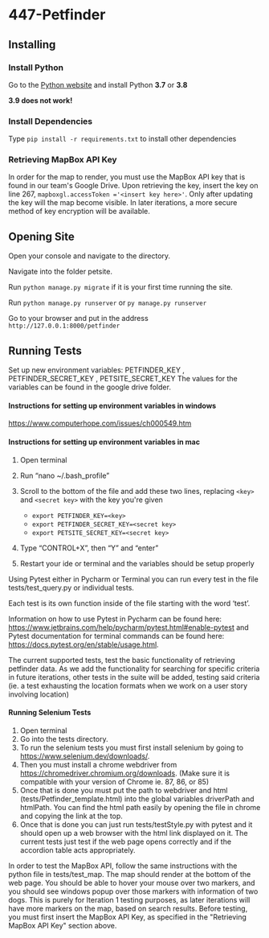 # 447-Petfinder

## Installing

### Install Python
Go to the [Python website](https://www.python.org/downloads/) and install Python **3.7** or **3.8**   

**3.9 does not work!**

### Install Dependencies
Type `pip install -r requirements.txt` to install other dependencies

### Retrieving MapBox API Key
In order for the map to render, you must use the MapBox API key that is found in our team's Google Drive. Upon retrieving the key, insert the key on line 267, `mapboxgl.accessToken ='<insert key here>'`. Only after updating the key will the map become visible. In later iterations, a more secure method of key encryption will be available.

## Opening Site
Open your console and navigate to the directory.

Navigate into the folder petsite.

Run `python manage.py migrate` if it is your first time running the site.

Run `python manage.py runserver` or `py manage.py runserver`

Go to your browser and put in the address `http://127.0.0.1:8000/petfinder`

## Running Tests

Set up new environment variables: PETFINDER_KEY , PETFINDER_SECRET_KEY , PETSITE_SECRET_KEY
The values for the variables can be found in the google drive folder.

#### Instructions for setting up environment variables in windows 
https://www.computerhope.com/issues/ch000549.htm

#### Instructions for setting up environment variables in mac
1. Open terminal
2. Run “nano ~/.bash_profile”
3. Scroll to the bottom of the file and add these two lines, replacing ``<key>`` and ``<secret key>`` with the key you're given

    * `export PETFINDER_KEY=<key>`
    * `export PETFINDER_SECRET_KEY=<secret key>`
    * `export PETSITE_SECRET_KEY=<secret key>`

4. Type “CONTROL+X”, then “Y” and “enter”
5. Restart your ide or terminal and the variables should be setup properly

Using Pytest either in Pycharm or Terminal you can run every test in the file tests/test_query.py or individual tests. 

Each test is its own function inside of the file starting with the word ‘test’. 

Information on how to use Pytest in Pycharm can be found here: https://www.jetbrains.com/help/pycharm/pytest.html#enable-pytest and 
Pytest documentation for terminal commands can be found here: https://docs.pytest.org/en/stable/usage.html.

The current supported tests, test the basic functionality of retrieving petfinder data. As we add the functionality for searching for specific criteria in future iterations, other tests in the suite will be added, testing said criteria 
(ie. a test exhausting the location formats when we work on a user story involving location)

#### Running Selenium Tests 
1. Open terminal
2. Go into the tests directory.
3. To run the selenium tests you must first install selenium by going to https://www.selenium.dev/downloads/. 
4. Then you must install a chrome webdriver from https://chromedriver.chromium.org/downloads. (Make sure it is compatible
with your version of Chrome ie. 87, 86, or 85) 
5. Once that is done you must put the path to webdriver and html (tests/Petfinder_template.html) into the global 
variables driverPath and htmlPath. You can find the html path easily by opening the file in chrome  and copying the link
at the top.
6. Once that is done you can just run tests/testStyle.py with pytest and it should open up a web browser with the html link displayed on it. 
The current tests just test if the web page opens correctly and if the accordion table acts appropriately.

In order to test the MapBox API, follow the same instructions with the python file in tests/test_map. The map should render at the bottom of the web page. You should be able to hover your mouse over two markers, and you should see windows popup over those markers with information of two dogs. This is purely for Iteration 1 testing purposes, as later iterations will have more markers on the map, based on search results. Before testing, you must first insert the MapBox API Key, as specified in the "Retrieving MapBox API Key" section above.

